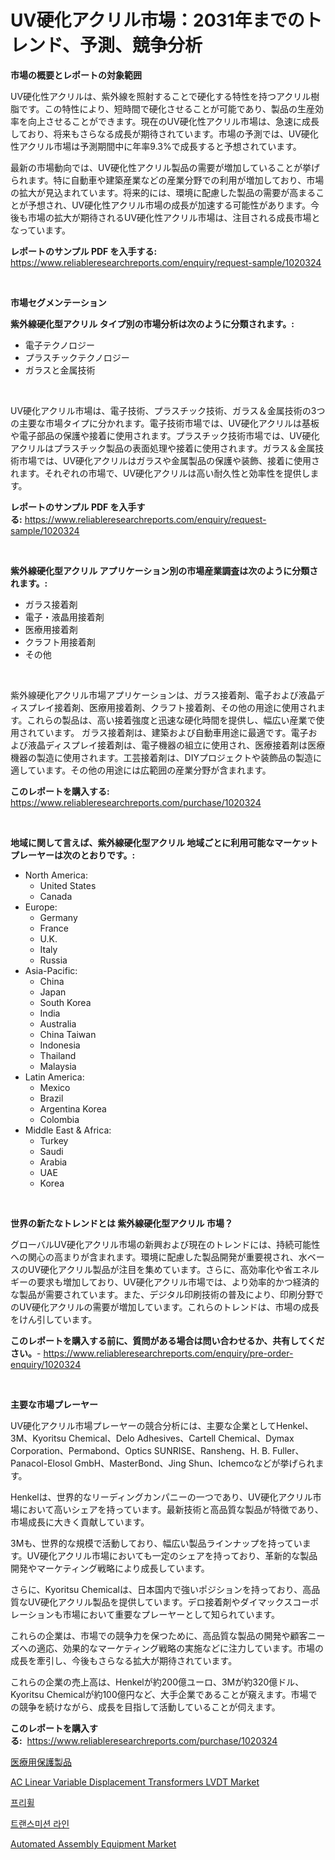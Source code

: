<p><h1>UV硬化アクリル市場：2031年までのトレンド、予測、競争分析</h1></p><p><strong>市場の概要とレポートの対象範囲</strong></p>
<p><p>UV硬化性アクリルは、紫外線を照射することで硬化する特性を持つアクリル樹脂です。この特性により、短時間で硬化させることが可能であり、製品の生産効率を向上させることができます。現在のUV硬化性アクリル市場は、急速に成長しており、将来もさらなる成長が期待されています。市場の予測では、UV硬化性アクリル市場は予測期間中に年率9.3%で成長すると予想されています。</p><p>最新の市場動向では、UV硬化性アクリル製品の需要が増加していることが挙げられます。特に自動車や建築産業などの産業分野での利用が増加しており、市場の拡大が見込まれています。将来的には、環境に配慮した製品の需要が高まることが予想され、UV硬化性アクリル市場の成長が加速する可能性があります。今後も市場の拡大が期待されるUV硬化性アクリル市場は、注目される成長市場となっています。</p></p>
<p><strong>レポートのサンプル PDF を入手する:</strong> <a href="https://www.reliableresearchreports.com/enquiry/request-sample/1020324">https://www.reliableresearchreports.com/enquiry/request-sample/1020324</a></p>
<p>&nbsp;</p>
<p><strong>市場セグメンテーション</strong></p>
<p><strong>紫外線硬化型アクリル タイプ別の市場分析は次のように分類されます。:</strong></p>
<p><ul><li>電子テクノロジー</li><li>プラスチックテクノロジー</li><li>ガラスと金属技術</li></ul></p>
<p>&nbsp;</p>
<p><p>UV硬化アクリル市場は、電子技術、プラスチック技術、ガラス＆金属技術の3つの主要な市場タイプに分かれます。電子技術市場では、UV硬化アクリルは基板や電子部品の保護や接着に使用されます。プラスチック技術市場では、UV硬化アクリルはプラスチック製品の表面処理や接着に使用されます。ガラス＆金属技術市場では、UV硬化アクリルはガラスや金属製品の保護や装飾、接着に使用されます。それぞれの市場で、UV硬化アクリルは高い耐久性と効率性を提供します。</p></p>
<p><strong>レポートのサンプル PDF を入手する:</strong>&nbsp;<a href="https://www.reliableresearchreports.com/enquiry/request-sample/1020324">https://www.reliableresearchreports.com/enquiry/request-sample/1020324</a></p>
<p>&nbsp;</p>
<p><strong> 紫外線硬化型アクリル アプリケーション別の市場産業調査は次のように分類されます。:</strong></p>
<p><ul><li>ガラス接着剤</li><li>電子・液晶用接着剤</li><li>医療用接着剤</li><li>クラフト用接着剤</li><li>その他</li></ul></p>
<p>&nbsp;</p>
<p><p>紫外線硬化アクリル市場アプリケーションは、ガラス接着剤、電子および液晶ディスプレイ接着剤、医療用接着剤、クラフト接着剤、その他の用途に使用されます。これらの製品は、高い接着強度と迅速な硬化時間を提供し、幅広い産業で使用されています。 ガラス接着剤は、建築および自動車用途に最適です。電子および液晶ディスプレイ接着剤は、電子機器の組立に使用され、医療接着剤は医療機器の製造に使用されます。工芸接着剤は、DIYプロジェクトや装飾品の製造に適しています。その他の用途には広範囲の産業分野が含まれます。</p></p>
<p><strong>このレポートを購入する:</strong>&nbsp; <a href="https://www.reliableresearchreports.com/purchase/1020324">https://www.reliableresearchreports.com/purchase/1020324</a></p>
<p>&nbsp;</p>
<p><strong>地域に関して言えば、紫外線硬化型アクリル 地域ごとに利用可能なマーケットプレーヤーは次のとおりです。:</strong></p>
<p><ul>
    <li>
        North America:
        <ul>
            <li>United States</li>
            <li>Canada</li>
        </ul>
    </li>
    <li>
        Europe:
        <ul>
            <li>Germany</li>
            <li>France</li>
            <li>U.K.</li>
            <li>Italy</li>
            <li>Russia</li>
        </ul>
    </li>
    <li>
        Asia-Pacific:
        <ul>
            <li>China</li>
            <li>Japan</li>
            <li>South Korea</li>
            <li>India</li>
            <li>Australia</li>
            <li>China Taiwan</li>
            <li>Indonesia</li>
            <li>Thailand</li>
            <li>Malaysia</li>
        </ul>
    </li>
    <li>
        Latin America:
        <ul>
            <li>Mexico</li>
            <li>Brazil</li>
            <li>Argentina Korea</li>
            <li>Colombia</li>
        </ul>
    </li>
    <li>
        Middle East & Africa:
        <ul>
            <li>Turkey</li>
            <li>Saudi</li>
            <li>Arabia</li>
            <li>UAE</li>
            <li>Korea</li>
        </ul>
    </li>
    </ul></p>
<p>&nbsp;</p>
<p><strong>世界の新たなトレンドとは 紫外線硬化型アクリル 市場？</strong></p>
<p><p>グローバルUV硬化アクリル市場の新興および現在のトレンドには、持続可能性への関心の高まりが含まれます。環境に配慮した製品開発が重要視され、水ベースのUV硬化アクリル製品が注目を集めています。さらに、高効率化や省エネルギーの要求も増加しており、UV硬化アクリル市場では、より効率的かつ経済的な製品が需要されています。また、デジタル印刷技術の普及により、印刷分野でのUV硬化アクリルの需要が増加しています。これらのトレンドは、市場の成長をけん引しています。</p></p>
<p><strong>このレポートを購入する前に、質問がある場合は問い合わせるか、共有してください。</strong>- <a href="https://www.reliableresearchreports.com/enquiry/pre-order-enquiry/1020324">https://www.reliableresearchreports.com/enquiry/pre-order-enquiry/1020324</a></p>
<p>&nbsp;</p>
<p><strong>主要な市場プレーヤー</strong></p>
<p><p>UV硬化アクリル市場プレーヤーの競合分析には、主要な企業としてHenkel、3M、Kyoritsu Chemical、Delo Adhesives、Cartell Chemical、Dymax Corporation、Permabond、Optics SUNRISE、Ransheng、H. B. Fuller、Panacol-Elosol GmbH、MasterBond、Jing Shun、Ichemcoなどが挙げられます。</p><p>Henkelは、世界的なリーディングカンパニーの一つであり、UV硬化アクリル市場において高いシェアを持っています。最新技術と高品質な製品が特徴であり、市場成長に大きく貢献しています。</p><p>3Mも、世界的な規模で活動しており、幅広い製品ラインナップを持っています。UV硬化アクリル市場においても一定のシェアを持っており、革新的な製品開発やマーケティング戦略により成長しています。</p><p>さらに、Kyoritsu Chemicalは、日本国内で強いポジションを持っており、高品質なUV硬化アクリル製品を提供しています。デロ接着剤やダイマックスコーポレーションも市場において重要なプレーヤーとして知られています。</p><p>これらの企業は、市場での競争力を保つために、高品質な製品の開発や顧客ニーズへの適応、効果的なマーケティング戦略の実施などに注力しています。市場の成長を牽引し、今後もさらなる拡大が期待されています。</p><p>これらの企業の売上高は、Henkelが約200億ユーロ、3Mが約320億ドル、Kyoritsu Chemicalが約100億円など、大手企業であることが窺えます。市場での競争を続けながら、成長を目指して活動していることが伺えます。</p></p>
<p><strong>このレポートを購入する:</strong>&nbsp;&nbsp;<a href="https://www.reliableresearchreports.com/purchase/1020324">https://www.reliableresearchreports.com/purchase/1020324</a></p>
<p><p><a href="https://medium.com/@idellamante2023/%E5%8C%BB%E7%99%82%E7%94%A8%E4%BF%9D%E8%AD%B7%E8%A3%BD%E5%93%81%E5%B8%82%E5%A0%B4%E3%81%AE%E8%A6%8F%E6%A8%A1-cagr-%E3%83%88%E3%83%AC%E3%83%B3%E3%83%892024%E5%B9%B4%E3%81%8B%E3%82%892030%E5%B9%B4-23ca8ebc8cbe">医療用保護製品</a></p><p><a href="https://github.com/mauripalmi/Market-Research-Report-List-2/blob/main/ac-linear-variable-displacement-transformers-lvdt-market.md">AC Linear Variable Displacement Transformers LVDT Market</a></p><p><a href="https://github.com/vs019sa3m8x/Market-Research-Report-List-1/blob/main/282283714518.md">프리휠</a></p><p><a href="https://medium.com/@boydsmitham726/%EC%A0%84%EC%86%A1-%EB%9D%BC%EC%9D%B8-%EC%8B%9C%EC%9E%A5-%EA%B7%9C%EB%AA%A8-%EB%B0%8F-%EC%8B%9C%EC%9E%A5-%EB%8F%99%ED%96%A5-%EC%99%84%EC%A0%84%ED%95%9C-%EC%82%B0%EC%97%85-%EA%B0%9C%EC%9A%94-2024%EB%85%84%EB%B6%80%ED%84%B0-2031%EB%85%84%EA%B9%8C%EC%A7%80-a5b9d87a4ca8">트랜스미션 라인</a></p><p><a href="https://view.publitas.com/reportprime-1/automated-assembly-equipment-market-size-furnishes-valuable-information-encompassing-market-share-market-trends-and-projections-spanning-from-2024-to-2031/">Automated Assembly Equipment Market</a></p></p>